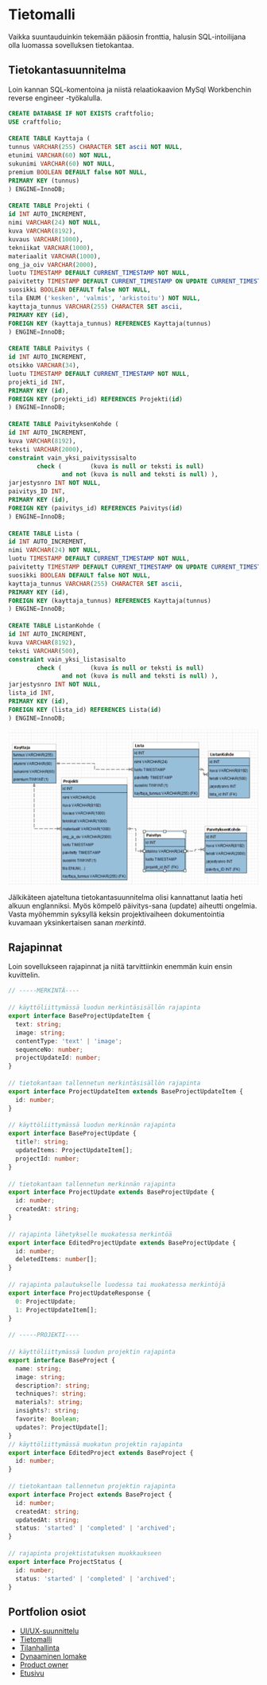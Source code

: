 # Tietomalli

Vaikka suuntauduinkin tekemään pääosin fronttia, halusin SQL-intoilijana olla luomassa sovelluksen tietokantaa.

## Tietokantasuunnitelma

Loin kannan SQL-komentoina ja niistä relaatiokaavion MySql Workbenchin reverse engineer -työkalulla.

```sql
CREATE DATABASE IF NOT EXISTS craftfolio;
USE craftfolio;

CREATE TABLE Kayttaja (
tunnus VARCHAR(255) CHARACTER SET ascii NOT NULL,
etunimi VARCHAR(60) NOT NULL,
sukunimi VARCHAR(60) NOT NULL,
premium BOOLEAN DEFAULT false NOT NULL,
PRIMARY KEY (tunnus)
) ENGINE=InnoDB;

CREATE TABLE Projekti (
id INT AUTO_INCREMENT,
nimi VARCHAR(24) NOT NULL,
kuva VARCHAR(8192),
kuvaus VARCHAR(1000),
tekniikat VARCHAR(1000),
materiaalit VARCHAR(1000),
ong_ja_oiv VARCHAR(2000),
luotu TIMESTAMP DEFAULT CURRENT_TIMESTAMP NOT NULL,
paivitetty TIMESTAMP DEFAULT CURRENT_TIMESTAMP ON UPDATE CURRENT_TIMESTAMP,
suosikki BOOLEAN DEFAULT false NOT NULL,
tila ENUM ('kesken', 'valmis', 'arkistoitu') NOT NULL,
kayttaja_tunnus VARCHAR(255) CHARACTER SET ascii,
PRIMARY KEY (id),
FOREIGN KEY (kayttaja_tunnus) REFERENCES Kayttaja(tunnus)
) ENGINE=InnoDB;

CREATE TABLE Paivitys (
id INT AUTO_INCREMENT,
otsikko VARCHAR(34),
luotu TIMESTAMP DEFAULT CURRENT_TIMESTAMP NOT NULL,
projekti_id INT,
PRIMARY KEY (id),
FOREIGN KEY (projekti_id) REFERENCES Projekti(id)
) ENGINE=InnoDB;

CREATE TABLE PaivityksenKohde (
id INT AUTO_INCREMENT,
kuva VARCHAR(8192),
teksti VARCHAR(2000),
constraint vain_yksi_paivityssisalto
        check (        (kuva is null or teksti is null)
               and not (kuva is null and teksti is null) ),
jarjestysnro INT NOT NULL,
paivitys_ID INT,
PRIMARY KEY (id),
FOREIGN KEY (paivitys_id) REFERENCES Paivitys(id)
) ENGINE=InnoDB;

CREATE TABLE Lista (
id INT AUTO_INCREMENT,
nimi VARCHAR(24) NOT NULL,
luotu TIMESTAMP DEFAULT CURRENT_TIMESTAMP NOT NULL,
paivitetty TIMESTAMP DEFAULT CURRENT_TIMESTAMP ON UPDATE CURRENT_TIMESTAMP,
suosikki BOOLEAN DEFAULT false NOT NULL,
kayttaja_tunnus VARCHAR(255) CHARACTER SET ascii,
PRIMARY KEY (id),
FOREIGN KEY (kayttaja_tunnus) REFERENCES Kayttaja(tunnus)
) ENGINE=InnoDB;

CREATE TABLE ListanKohde (
id INT AUTO_INCREMENT,
kuva VARCHAR(8192),
teksti VARCHAR(500),
constraint vain_yksi_listasisalto
        check (        (kuva is null or teksti is null)
               and not (kuva is null and teksti is null) ),
jarjestysnro INT NOT NULL,
lista_id INT,
PRIMARY KEY (id),
FOREIGN KEY (lista_id) REFERENCES Lista(id)
) ENGINE=InnoDB;
```

![tietokantakaavio](images\craftfolio-tietokanta.PNG)

Jälkikäteen ajateltuna tietokantasuunnitelma olisi kannattanut laatia heti alkuun englanniksi. Myös kömpelö päivitys-sana (update) aiheutti ongelmia. Vasta myöhemmin syksyllä keksin projektivaiheen dokumentointia kuvamaan yksinkertaisen sanan _merkintä_.

## Rajapinnat

Loin sovellukseen rajapinnat ja niitä tarvittiinkin enemmän kuin ensin kuvittelin.

```typescript
// -----MERKINTÄ----

// käyttöliittymässä luodun merkintäsisällön rajapinta
export interface BaseProjectUpdateItem {
  text: string;
  image: string;
  contentType: 'text' | 'image';
  sequenceNo: number;
  projectUpdateId: number;
}

// tietokantaan tallennetun merkintäsisällön rajapinta
export interface ProjectUpdateItem extends BaseProjectUpdateItem {
  id: number;
}

// käyttöliittymässä luodun merkinnän rajapinta
export interface BaseProjectUpdate {
  title?: string;
  updateItems: ProjectUpdateItem[];
  projectId: number;
}

// tietokantaan tallennetun merkinnän rajapinta
export interface ProjectUpdate extends BaseProjectUpdate {
  id: number;
  createdAt: string;
}

// rajapinta lähetykselle muokatessa merkintöä
export interface EditedProjectUpdate extends BaseProjectUpdate {
  id: number;
  deletedItems: number[];
}

// rajapinta palautukselle luodessa tai muokatessa merkintöjä
export interface ProjectUpdateResponse {
  0: ProjectUpdate;
  1: ProjectUpdateItem[];
}

// -----PROJEKTI----

// käyttöliittymässä luodun projektin rajapinta
export interface BaseProject {
  name: string;
  image: string;
  description?: string;
  techniques?: string;
  materials?: string;
  insights?: string;
  favorite: Boolean;
  updates?: ProjectUpdate[];
}
// käyttöliittymässä muokatun projektin rajapinta
export interface EditedProject extends BaseProject {
  id: number;
}

// tietokantaan tallennetun projektin rajapinta
export interface Project extends BaseProject {
  id: number;
  createdAt: string;
  updatedAt: string;
  status: 'started' | 'completed' | 'archived';
}

// rajapinta projektistatuksen muokkaukseen
export interface ProjectStatus {
  id: number;
  status: 'started' | 'completed' | 'archived';
}
```

## Portfolion osiot

- [UI/UX-suunnittelu](design.md)
- [Tietomalli](datamodel.md)
- [Tilanhallinta](store.md)
- [Dynaaminen lomake](forms.md)
- [Product owner](teamwork.md)
- [Etusivu](craftfolio.md)

